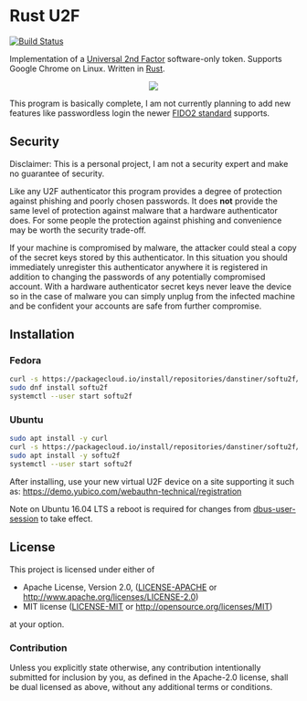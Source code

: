 # Rust U2F
[![Build Status](https://travis-ci.org/danstiner/rust-u2f.svg?branch=master)](https://travis-ci.org/danstiner/rust-u2f)

Implementation of a [Universal 2nd Factor](https://www.yubico.com/solutions/fido-u2f/) software-only token. Supports Google Chrome on Linux. Written in [Rust](https://www.rust-lang.org/).

<p align="center">
  <img src="https://user-images.githubusercontent.com/52513/53316061-32725f80-387b-11e9-8476-36207606db58.png" />
</p>

This program is basically complete, I am not currently planning to add new features like passwordless login the newer [FIDO2 standard](https://fidoalliance.org/specifications/) supports.

## Security

Disclaimer: This is a personal project, I am not a security expert and make no guarantee of security.

Like any U2F authenticator this program provides a degree of protection against phishing and poorly chosen passwords. It does **not** provide the same level of protection against malware that a hardware authenticator does. For some people the protection against phishing and convenience may be worth the security trade-off.

If your machine is compromised by malware, the attacker could steal a copy of the secret keys stored by this authenticator. In this situation you should immediately unregister this authenticator anywhere it is registered in addition to changing the passwords of any potentially compromised account. With a hardware authenticator secret keys never leave the device so in the case of malware you can simply unplug from the infected machine and be confident your accounts are safe from further compromise.

## Installation

### Fedora

```bash
curl -s https://packagecloud.io/install/repositories/danstiner/softu2f/script.rpm.sh | sudo bash
sudo dnf install softu2f
systemctl --user start softu2f
```

### Ubuntu

```bash
sudo apt install -y curl
curl -s https://packagecloud.io/install/repositories/danstiner/softu2f/script.deb.sh | sudo bash
sudo apt install -y softu2f
systemctl --user start softu2f
```

After installing, use your new virtual U2F device on a site supporting it such as: https://demo.yubico.com/webauthn-technical/registration

Note on Ubuntu 16.04 LTS a reboot is required for changes from [dbus-user-session](https://launchpad.net/ubuntu/xenial/+package/dbus-user-session) to take effect.

## License

This project is licensed under either of

 * Apache License, Version 2.0, ([LICENSE-APACHE](LICENSE-APACHE) or
   http://www.apache.org/licenses/LICENSE-2.0)
 * MIT license ([LICENSE-MIT](LICENSE-MIT) or
   http://opensource.org/licenses/MIT)

at your option.

### Contribution

Unless you explicitly state otherwise, any contribution intentionally submitted
for inclusion by you, as defined in the Apache-2.0 license, shall be
dual licensed as above, without any additional terms or conditions.
